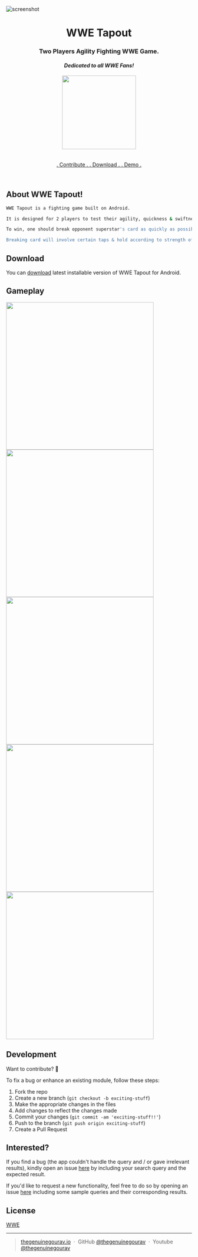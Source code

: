 ![screenshot](https://github.com/thegenuinegourav/WWE-Tapout/blob/master/screenshots/cover.jpg)
<h1 align="center">
    WWE Tapout
  <br>
</h1>
<h3 align="center">Two Players Agility Fighting WWE Game.</h3>
<h4 align="center"> <i>Dedicated to all WWE Fans!</i></h4>
<h6 align="center"><a href="https://docs.google.com/uc?export=download&id=0B1Zc1LkGIpxySFg0bHZISkNJYzg"><img src="https://github.com/thegenuinegourav/WWE-Tapout/blob/master/screenshots/logo.png" width="200"></a></h6>
<p align="center">
  <a href="https://github.com/thegenuinegourav/WWE-Tapout#fork-destination-box">
    . Contribute .
  </a>
  <a href="https://docs.google.com/uc?export=download&id=0B1Zc1LkGIpxySFg0bHZISkNJYzg">
    . Download .
  </a>
  <a href="https://www.youtube.com/watch?v=epvmRZvxL-8">
    . Demo .
  </a>
</p>
<br>

## About WWE Tapout!

```bash
WWE Tapout is a fighting game built on Android. 

It is designed for 2 players to test their agility, quickness & swiftness using their favourite WWE superstars.

To win, one should break opponent superstar's card as quickly as possible.

Breaking card will involve certain taps & hold according to strength of a superstar.

```
  
  
## Download
You can [download](https://docs.google.com/uc?export=download&id=0B1Zc1LkGIpxySFg0bHZISkNJYzg) latest installable version of WWE Tapout for Android.
  
  
## Gameplay  
<img src="screenshots/one.png" width="400"> <img src="screenshots/two.png" width="400">
<img src="screenshots/three.png" width="400"> <img src="screenshots/four.png" width="400">
<img src="screenshots/five.png" width="400">
  
  
## Development  
Want to contribute? **:pencil:**  
  
To fix a bug or enhance an existing module, follow these steps:  
  
1. Fork the repo
2. Create a new branch (`git checkout -b exciting-stuff`)
3. Make the appropriate changes in the files
4. Add changes to reflect the changes made
5. Commit your changes (`git commit -am 'exciting-stuff!!'`)
6. Push to the branch (`git push origin exciting-stuff`)
7. Create a Pull Request
  
  
## Interested?  
If you find a bug (the app couldn't handle the query and / or gave irrelevant results), kindly open an issue [here](https://github.com/thegenuinegourav/WWE-Tapout/issues/new) by including your search query and the expected result.  
  
If you'd like to request a new functionality, feel free to do so by opening an issue [here](https://github.com/thegenuinegourav/WWE-Tapout/issues/new) including some sample queries and their corresponding results.
  
  
## License
[WWE](http://www.wwe.com/)
  
  
---

> [thegenuinegourav.io](https://thegenuinegourav.github.io/) &nbsp;&middot;&nbsp;
> GitHub [@thegenuinegourav](https://github.com/thegenuinegourav) &nbsp;&middot;&nbsp;
> Youtube [@thegenuinegourav](https://www.youtube.com/channel/UCs8380tHxevj72ffRhbGoUw)
